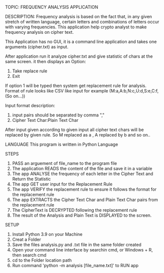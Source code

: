 TOPIC: FREQUENCY ANALYSIS APPLICATION

DESCRIPTION: 
Frequency analysis is based on the fact that, in any given stretch of written language, certain letters and combinations of letters occur with varying frequencies. This application help crypto analyst to make frequency analysis on cipher text.

This Application has no GUI, it is a command line application and takes one arguments (cipher.txt) as input.

After application run it analyze cipher.txt and give statistic of chars at the same screen.
it then displays an Option:
1) Take replace rule
2) Exit

If option 1 will be typed then system get replacement rule for analysis. Format of rule looks like CSV like input for example (M:a,A:b,N:c,U:d,S:e,C:f, (So on...))

Input format description:
1. input pairs should be separated by comma ","
2. Cipher Text Char:Plain Text Char

After input given according to given input all cipher text chars will be replaced by given rule. So 
M replaced as a , A replaced by b and so on..

LANGUAGE
This program is written in Python Language

STEPS
1. PASS an arguement of file_name to the program file
2. The application READS the content of the file and save it in a variable
3. The app ANALYSE the frequency of each letter in the Cipher Text and Return the Statistic
4. The app GET user input for the Replacement Rule
5. The app VERIFY the replacement rule to ensure it follows the format for the replacement rule
6. The app EXTRACTS the Cipher Text Char and Plain Text Char pairs from the replacement rule
7. The CipherText is DECRYPTED following the replacement rule
8. The result of the Analysis and Plain Text is DISPLAYED to the screen.

SETUP

1. Install Python 3.9 on your Machine
2. Creat a Folder
3. Save the files analysis.py and .txt file in the same folder created
4. Open your command line interface by searchin cmd, or Windows + R, then search cmd
5. cd to the Folder location path
6. Run command 'python -m analysis [file_name.txt]' to RUN app

